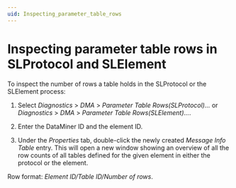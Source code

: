 ```yaml
---
uid: Inspecting_parameter_table_rows
---
```


# Inspecting parameter table rows in SLProtocol and SLElement

To inspect the number of rows a table holds in the SLProtocol or the SLElement process:

1. Select *Diagnostics* > *DMA* > *Parameter Table Rows(SLProtocol)…* or *Diagnostics* > *DMA* > *Parameter Table Rows(SLElement)…*.
 
1. Enter the DataMiner ID and the element ID.

1. Under the *Properties* tab, double-click the newly created *Message Info Table* entry. This will open a new window showing an overview of all the row counts of all tables defined for the given element in either the protocol or the element.

  Row format: *Element ID/Table ID/Number of rows*.
